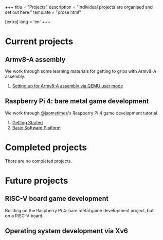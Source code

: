 +++
title = "Projects"
description = "Individual projects are organised and set out here."
template = "prose.html"

[extra]
lang = 'en'
+++

# Current projects

## Armv8-A assembly

We work through some learning materials for getting to grips with Armv8-A
assembly.

1. [Setting up for Armv8-A assembly via QEMU user mode](/posts/set-up-for-armv8-asm-qemu-user/)

## Raspberry Pi 4: bare metal game development

We work through [@isometimes](https://github.com/isometimes)'s Raspberry Pi 4 
game development tutorial.

1. [Getting Started](/posts/getting-started/)
2. [Basic Software Platform](/posts/basic-software-platform/)

# Completed projects

There are no completed projects.

# Future projects

## RISC-V board game development

Building on the Raspberry Pi 4: bare metal game development project, but on a
RISC-V board.

## Operating system development via Xv6
